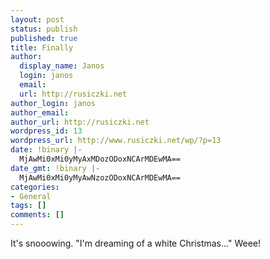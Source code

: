```yaml
---
layout: post
status: publish
published: true
title: Finally
author:
  display_name: Janos
  login: janos
  email: 
  url: http://rusiczki.net
author_login: janos
author_email: 
author_url: http://rusiczki.net
wordpress_id: 13
wordpress_url: http://www.rusiczki.net/wp/?p=13
date: !binary |-
  MjAwMi0xMi0yMyAxMDozODoxNCArMDEwMA==
date_gmt: !binary |-
  MjAwMi0xMi0yMyAwNzozODoxNCArMDEwMA==
categories:
- General
tags: []
comments: []
---
```

It's snooowing.
"I'm dreaming of a white Christmas..."
Weee!
